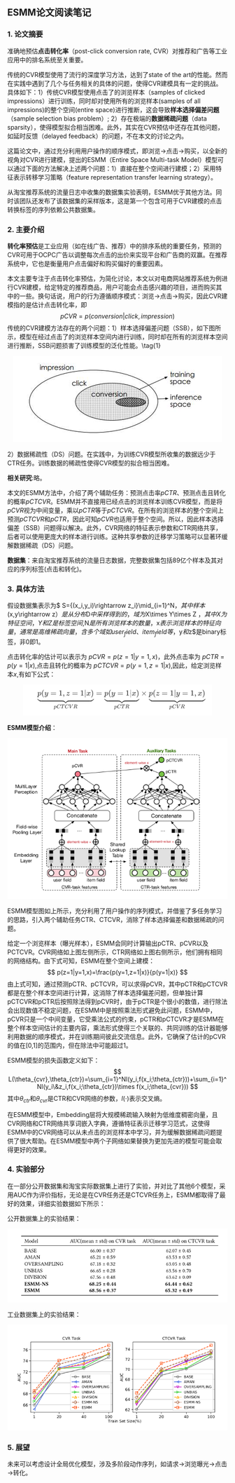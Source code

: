 ## ESMM论文阅读笔记

### 1. 论文摘要

准确地预估**点击转化率**（post-click conversion rate, CVR）对推荐和广告等工业应用中的排名系统至关重要。

传统的CVR模型使用了流行的深度学习方法，达到了state of the art的性能。然而在实践中遇到了几个与任务相关的具体的问题，使得CVR建模具有一定的挑战。具体如下：1）传统CVR模型使用点击了的浏览样本（samples of clicked impressions）进行训练，同时却对使用所有的浏览样本(samples of all impressions)的整个空间(entire space)进行推断，这会导致**样本选择偏差问题**（sample selection bias problem）; 2）存在极端的**数据稀疏问题**（data sparsity），使得模型拟合相当困难。此外，其实在CVR预估中还存在其他问题，如延时反馈（delayed feedback）的问题，不在本文的讨论之内。

这篇论文中，通过充分利用用户操作的顺序模式，即浏览→点击→购买，以全新的视角对CVR进行建模，提出的ESMM（Entire Space Multi-task Model）模型可以通过下面的方法解决上述两个问题：1）直接在整个空间进行建模；2）采用特征表示转移学习策略（feature representation transfer learning strategy）。

从淘宝推荐系统的流量日志中收集的数据集实验表明，ESMM优于其他方法。同时该团队还发布了该数据集的采样版本，这是第一个包含可用于CVR建模的点击转换标签的序列依赖公共数据集。

### 2. 主要介绍

**转化率预估**是工业应用（如在线广告、推荐）中的排序系统的重要任务，预测的CVR可用于OCPC广告以调整每次点击的出价来实现平台和广告商的双赢。在推荐系统中，它也是衡量用户点击偏好和购买偏好的重要因素。

本文主要专注于点击转化率预估，为简化讨论，本文以对电商网站推荐系统为例进行CVR建模，给定特定的推荐商品，用户可能会点击感兴趣的项目，进而购买其中的一些。换句话说，用户的行为遵循顺序模式：浏览→点击→购买，因此CVR建模指的是估计点击转化率，即
$$
pCVR = p(conversion|click,impression)
$$
传统的CVR建模方法存在的两个问题：1）样本选择偏差问题（SSB），如下图所示，模型在经过点击了的浏览样本空间内进行训练，同时却在所有的浏览样本空间进行推断，SSB问题损害了训练模型的泛化性能。\tag{1}

<div align="center">
    <img src = "pictures/cvr_space.jpeg">
</div>

2）数据稀疏性（DS）问题。在实践中，为训练CVR模型所收集的数据远少于CTR任务。训练数据的稀疏性使得CVR模型的拟合相当困难。

**相关研究**:略。

本文的ESMM方法中，介绍了两个辅助任务：预测点击率$pCTR$、预测点击且转化的概率$pCTCVR$。ESMM并不直接用已经点击的浏览样本训练CVR模型，而是将$pCVR$视为中间变量，乘以$pCTR$等于$pCTCVR$。在所有的浏览样本的整个空间上预测$pCTCVR$和$pCTR$，因此可知$pCVR$也适用于整个空间。所以，因此样本选择偏差（SSB）问题得以解决。此外，CVR网络的特征表示参数和CTR网络共享，后者可以使用更庞大的样本进行训练。这种共享参数的迁移学习策略可以显著环缓解数据稀疏（DS）问题。

**数据集**：来自淘宝推荐系统的流量日志数据，完整数据集包括89亿个样本及其对应的序列标签(点击和转化)。

### 3. 具体方法 

假设数据集表示为$ S={(x_i,y_i)\rightarrow z_i}\mid_{i=1}^N$，其中样本$(x,y\rightarrow z）$是从分布$D$中采样得到的，域为$X\times Y\times Z $，其中X为特征空间，Y和Z是标签空间,$N$是所有浏览样本的数量，$x$表示浏览样本的特征向量，通常是高维稀疏向量，含多个域如user_field、item_field等，$y$和$z$是binary标签，非0即1。

点击转化率的估计可以表示为 $pCVR=p(z=1|y=1,x)$，此外点击率为 $pCTR=p(y=1|x)$,点击且转化的概率为 $pCTCVR=p(y=1,z=1|x)$,因此，给定浏览样本$x$,有如下公式：

<div align="center">
    <img src = "pictures/math.png"> 
</div>

**ESMM模型介绍**：

<div align="center">
    <img src = "pictures/model_esmm.png">
</div>

ESMM模型图如上所示，充分利用了用户操作的序列模式，并借鉴了多任务学习的思路，引入两个辅助任务CTR、CTCVR，消除了样本选择偏差和数据稀疏的问题。

给定一个浏览样本（曝光样本），ESMM会同时计算输出pCTR、pCVR以及PCTCVR。CVR网络如上图左侧所示，CTR网络如上图右侧所示，他们拥有相同的网络结构。由下式可知，ESMM在整个空间上建模：
$$
p(z=1|y=1,x)=\frac{p(y=1,z=1|x)}{p(y=1|x)}
$$
由上式可知，通过预测pCTR、pCTCVR，可以求得pCVR，其中pCTR和pCTCVR都是在整个样本空间进行计算，这消除了样本选择偏差问题，但单独计算pCTCVR和pCTR后按照除法得到pCVR时，由于pCTR是个很小的数值，进行除法会出现数值不稳定问题，在ESMM中是按照乘法形式避免此问题，ESMM中，pCVR只是一个中间变量，它受乘法公式的约束，pCTR和pCTCVR才是ESMM在整个样本空间估计的主要内容，乘法形式使得三个关联的、共同训练的估计器能够利用数据的顺序模式，并在训练期间彼此交流信息。此外，它确保了估计的pCVR的值在[0,1]的范围内，但在除法中可能超过1。

ESMM模型的损失函数定义如下：
$$
L(\theta_{cvr},\theta_{ctr})=\sum_{i=1}^Nl(y_i,f(x_i;\theta_{ctr}))+\sum_{i=1}^Nl(y_i\&z_i,f(x_i;\theta_{ctr})\times f(x_i;\theta_{cvr}))
$$
其中$\theta_{ctr}$和$\theta_{cvr}$是CTR和CVR网络的参数，$l(·)$表示交叉熵。

在ESMM模型中，Embedding层将大规模稀疏输入映射为低维度稠密向量，且CVR网络和CTR网络共享词嵌入字典，遵循特征表示迁移学习范式，这使得ESMM中的CVR网络可以从未点击的浏览样本中学习，并为缓解数据稀疏问题提供了很大帮助。在ESMM模型中两个子网络如果替换为更加先进的模型可能会取得更好的效果。

### 4. 实验部分

在一部分公开数据集和淘宝实际数据集上进行了实验，并对比了其他6个模型，采用AUC作为评价指标，无论是在CVR任务还是CTCVR任务上，ESMM都取得了最好的效果，详细实验数据如下所示：

公开数据集上的实验结果：

<div align="center">
    <img src = "pictures/result_esmm.png">
</div>

 工业数据集上的实验结果：

<div align="center">
    <img src = "pictures/result2_esmm.png">
</div>

   

### 5. 展望

未来可以考虑设计全局优化模型，涉及多阶段动作序列，如请求→浏览曝光→点击→转化。
